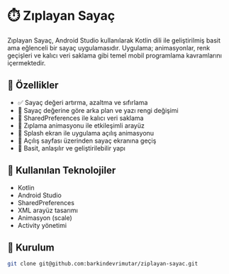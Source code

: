 # ⏱️ Zıplayan Sayaç

Zıplayan Sayaç, Android Studio kullanılarak Kotlin dili ile geliştirilmiş basit ama eğlenceli bir sayaç uygulamasıdır. Uygulama; animasyonlar, renk geçişleri ve kalıcı veri saklama gibi temel mobil programlama kavramlarını içermektedir.

## 🚀 Özellikler

- ✅ Sayaç değeri artırma, azaltma ve sıfırlama
- 🎨 Sayaç değerine göre arka plan ve yazı rengi değişimi
- 💾 SharedPreferences ile kalıcı veri saklama
- 🔄 Zıplama animasyonu ile etkileşimli arayüz
- 📱 Splash ekran ile uygulama açılış animasyonu
- 🧭 Açılış sayfası üzerinden sayaç ekranına geçiş
- 🧪 Basit, anlaşılır ve geliştirilebilir yapı

## 🧠 Kullanılan Teknolojiler

- Kotlin
- Android Studio
- SharedPreferences
- XML arayüz tasarımı
- Animasyon (scale)
- Activity yönetimi

## 🔧 Kurulum

```bash
git clone git@github.com:barkindevrimutar/ziplayan-sayac.git

